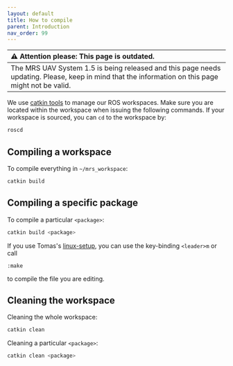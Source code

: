 ```yaml
---
layout: default
title: How to compile
parent: Introduction
nav_order: 99
---
```


| :warning: **Attention please: This page is outdated.**                                                                                            |
| :---                                                                                                                                              |
| The MRS UAV System 1.5 is being released and this page needs updating. Please, keep in mind that the information on this page might not be valid. |

We use [catkin tools](https://catkin-tools.readthedocs.io/en/latest/) to manage our ROS workspaces.
Make sure you are located within the workspace when issuing the following commands.
If your workspace is sourced, you can `cd` to the workspace by:
```bash
roscd
```

## Compiling a workspace

To compile everything in `~/mrs_workspace`:
```bash
catkin build
```

## Compiling a specific package

To compile a particular `<package>`:
```bash
catkin build <package>
```

If you use Tomas's [linux-setup](https://github.com/klaxalk/linux-setup), you can use the key-binding `<leader>m` or call
```
:make
```
to compile the file you are editing.

## Cleaning the workspace

Cleaning the whole workspace:
```bash
catkin clean
```

Cleaning a particular `<package>`:
```bash
catkin clean <package>
```

